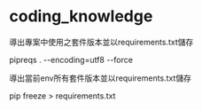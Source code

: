# coding_knowledge

導出專案中使用之套件版本並以requirements.txt儲存

pipreqs . --encoding=utf8 --force

導出當前env所有套件版本並以requirements.txt儲存

pip freeze > requirements.txt
